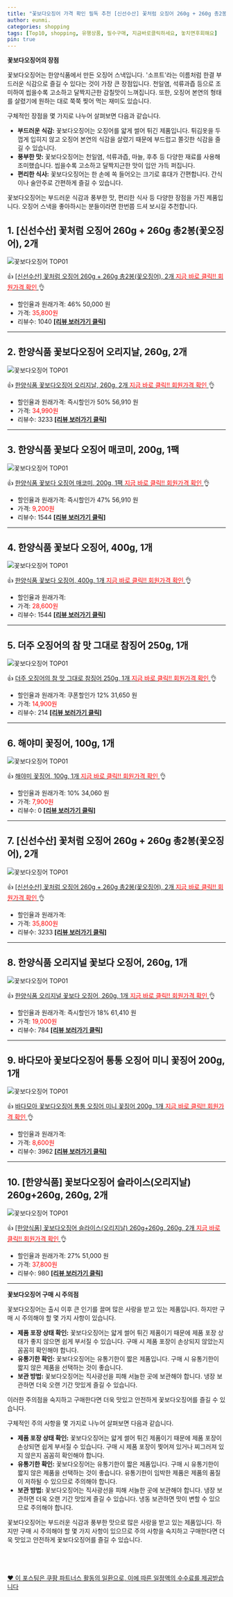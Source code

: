 ```yaml
---
title: "꽃보다오징어 가격 확인 필독 추천 [신선수산] 꽃처럼 오징어 260g + 260g 총2봉(꽃오징어), 2개 비교 장점 구매가이드"
author: eunmi.
categories: shopping
tags: [Top10, shopping, 유행상품, 필수구매, 지금바로클릭하세요, 놓치면후회해요]
pin: true
---
```

**꽃보다오징어의 장점**

꽃보다오징어는 한양식품에서 만든 오징어 스낵입니다. '소프트'라는 이름처럼 한결 부드러운 식감으로 즐길 수 있다는 것이 가장 큰 장점입니다. 천일염, 석류과즙 등으로 조미하여 씹을수록 고소하고 달짝지근한 감칠맛이 느껴집니다. 또한, 오징어 본연의 형태를 살렸기에 원하는 대로 쭉쭉 찢어 먹는 재미도 있습니다.

구체적인 장점을 몇 가지로 나누어 살펴보면 다음과 같습니다.

* **부드러운 식감:** 꽃보다오징어는 오징어를 얇게 썰어 튀긴 제품입니다. 튀김옷을 두껍게 입히지 않고 오징어 본연의 식감을 살렸기 때문에 부드럽고 쫄깃한 식감을 즐길 수 있습니다.
* **풍부한 맛:** 꽃보다오징어는 천일염, 석류과즙, 마늘, 후추 등 다양한 재료를 사용해 조미했습니다. 씹을수록 고소하고 달짝지근한 맛이 입안 가득 퍼집니다.
* **편리한 식사:** 꽃보다오징어는 한 손에 쏙 들어오는 크기로 휴대가 간편합니다. 간식이나 술안주로 간편하게 즐길 수 있습니다.

꽃보다오징어는 부드러운 식감과 풍부한 맛, 편리한 식사 등 다양한 장점을 가진 제품입니다. 오징어 스낵을 좋아하시는 분들이라면 한번쯤 드셔 보시길 추천합니다.

   

## 1. [신선수산] 꽃처럼 오징어 260g + 260g 총2봉(꽃오징어), 2개

![꽃보다오징어 TOP01](https://thumbnail9.coupangcdn.com/thumbnails/remote/230x230ex/image/vendor_inventory/4899/5df6863b9fe8ce59f41b7622a6e5f84794c1bcb42b87187da00af33304a4.jpg)


👍 [[신선수산] 꽃처럼 오징어 260g + 260g 총2봉(꽃오징어), 2개 <font color=red> 지금 바로 클릭!! 회원가격 확인 </font> ](https://link.coupang.com/re/AFFSDP?lptag=AF3617701&subid=GithubCoopas&pageKey=7038224477&traceid=V0-153&itemId=17396832182&vendorItemId=72769366379) 👌 


- 할인율과 원래가격: 46%  50,000   원
- 가격: <span style='color:red'>35,800원</span>
- 리뷰수: 1040  [**[리뷰 보러가기 클릭]**](https://link.coupang.com/re/AFFSDP?lptag=AF3617701&subid=GithubCoopas&pageKey=7038224477&traceid=V0-153&itemId=17396832182&vendorItemId=72769366379)

---


   

## 2. 한양식품 꽃보다오징어 오리지날, 260g, 2개

![꽃보다오징어 TOP01](https://thumbnail9.coupangcdn.com/thumbnails/remote/230x230ex/image/retail/images/2020/09/02/13/8/36e0060c-af8d-4f69-afe2-f173083e84bf.jpg)


👍 [한양식품 꽃보다오징어 오리지날, 260g, 2개 <font color=red> 지금 바로 클릭!! 회원가격 확인 </font> ](https://link.coupang.com/re/AFFSDP?lptag=AF3617701&subid=GithubCoopas&pageKey=2049791020&traceid=V0-153&itemId=3484807442&vendorItemId=71471092386) 👌 


- 할인율과 원래가격: 즉시할인가 50%  56,910   원
- 가격: <span style='color:red'>34,990원</span>
- 리뷰수: 3233  [**[리뷰 보러가기 클릭]**](https://link.coupang.com/re/AFFSDP?lptag=AF3617701&subid=GithubCoopas&pageKey=2049791020&traceid=V0-153&itemId=3484807442&vendorItemId=71471092386)

---


   

## 3. 한양식품 꽃보다 오징어 매코미, 200g, 1팩

![꽃보다오징어 TOP01](https://thumbnail10.coupangcdn.com/thumbnails/remote/230x230ex/image/retail/images/2023/01/19/10/4/3f4d5d27-62a0-4064-ab5a-2722725f8cae.jpg)


👍 [한양식품 꽃보다 오징어 매코미, 200g, 1팩 <font color=red> 지금 바로 클릭!! 회원가격 확인 </font> ](https://link.coupang.com/re/AFFSDP?lptag=AF3617701&subid=GithubCoopas&pageKey=7080067042&traceid=V0-153&itemId=17609711194&vendorItemId=84775806590) 👌 


- 할인율과 원래가격: 즉시할인가 47%  56,910   원
- 가격: <span style='color:red'>9,200원</span>
- 리뷰수: 1544  [**[리뷰 보러가기 클릭]**](https://link.coupang.com/re/AFFSDP?lptag=AF3617701&subid=GithubCoopas&pageKey=7080067042&traceid=V0-153&itemId=17609711194&vendorItemId=84775806590)

---


   

## 4. 한양식품 꽃보다 오징어, 400g, 1개

![꽃보다오징어 TOP01](https://thumbnail7.coupangcdn.com/thumbnails/remote/230x230ex/image/retail/images/614611861757319-42a92c92-c734-4886-a537-0e28b4cf3aa8.JPG)


👍 [한양식품 꽃보다 오징어, 400g, 1개 <font color=red> 지금 바로 클릭!! 회원가격 확인 </font> ](https://link.coupang.com/re/AFFSDP?lptag=AF3617701&subid=GithubCoopas&pageKey=2049791020&traceid=V0-153&itemId=2102806273&vendorItemId=70101672862) 👌 


- 할인율과 원래가격: 
- 가격: <span style='color:red'>28,600원</span>
- 리뷰수: 1544  [**[리뷰 보러가기 클릭]**](https://link.coupang.com/re/AFFSDP?lptag=AF3617701&subid=GithubCoopas&pageKey=2049791020&traceid=V0-153&itemId=2102806273&vendorItemId=70101672862)

---


   

## 5. 더주 오징어의 참 맛 그대로 참징어 250g, 1개

![꽃보다오징어 TOP01](https://thumbnail10.coupangcdn.com/thumbnails/remote/230x230ex/image/vendor_inventory/597e/e0b1f35a76651b9376675c8ccdb142a8b5d7f3b9cefe7f2c131ba60b28ed.jpg)


👍 [더주 오징어의 참 맛 그대로 참징어 250g, 1개 <font color=red> 지금 바로 클릭!! 회원가격 확인 </font> ](https://link.coupang.com/re/AFFSDP?lptag=AF3617701&subid=GithubCoopas&pageKey=7385578746&traceid=V0-153&itemId=19083488714&vendorItemId=86205762797) 👌 


- 할인율과 원래가격: 쿠폰할인가 12%  31,650   원
- 가격: <span style='color:red'>14,900원</span>
- 리뷰수: 214  [**[리뷰 보러가기 클릭]**](https://link.coupang.com/re/AFFSDP?lptag=AF3617701&subid=GithubCoopas&pageKey=7385578746&traceid=V0-153&itemId=19083488714&vendorItemId=86205762797)

---


   

## 6. 해야미 꽃징어, 100g, 1개

![꽃보다오징어 TOP01](https://thumbnail7.coupangcdn.com/thumbnails/remote/230x230ex/image/retail/images/2457385426179674-ad64b941-ca06-46db-9088-ae2c240dcd9c.jpg)


👍 [해야미 꽃징어, 100g, 1개 <font color=red> 지금 바로 클릭!! 회원가격 확인 </font> ](https://link.coupang.com/re/AFFSDP?lptag=AF3617701&subid=GithubCoopas&pageKey=43279885&traceid=V0-153&itemId=567490456&vendorItemId=80646863185) 👌 


- 할인율과 원래가격: 10%  34,060   원
- 가격: <span style='color:red'>7,900원</span>
- 리뷰수: 0  [**[리뷰 보러가기 클릭]**](https://link.coupang.com/re/AFFSDP?lptag=AF3617701&subid=GithubCoopas&pageKey=43279885&traceid=V0-153&itemId=567490456&vendorItemId=80646863185)

---


   

## 7. [신선수산] 꽃처럼 오징어 260g + 260g 총2봉(꽃오징어), 2개

![꽃보다오징어 TOP01](https://thumbnail9.coupangcdn.com/thumbnails/remote/230x230ex/image/vendor_inventory/4899/5df6863b9fe8ce59f41b7622a6e5f84794c1bcb42b87187da00af33304a4.jpg)


👍 [[신선수산] 꽃처럼 오징어 260g + 260g 총2봉(꽃오징어), 2개 <font color=red> 지금 바로 클릭!! 회원가격 확인 </font> ](https://link.coupang.com/re/AFFSDP?lptag=AF3617701&subid=GithubCoopas&pageKey=7038224477&traceid=V0-153&itemId=17396832182&vendorItemId=72769366379) 👌 


- 할인율과 원래가격: 
- 가격: <span style='color:red'>35,800원</span>
- 리뷰수: 3233  [**[리뷰 보러가기 클릭]**](https://link.coupang.com/re/AFFSDP?lptag=AF3617701&subid=GithubCoopas&pageKey=7038224477&traceid=V0-153&itemId=17396832182&vendorItemId=72769366379)

---


   

## 8. 한양식품 오리지널 꽃보다 오징어, 260g, 1개

![꽃보다오징어 TOP01](https://thumbnail10.coupangcdn.com/thumbnails/remote/230x230ex/image/vendor_inventory/a9e1/700e2d906cb0a9028b6f597bb9d08936154209270d5449d600915c24b60e.png)


👍 [한양식품 오리지널 꽃보다 오징어, 260g, 1개 <font color=red> 지금 바로 클릭!! 회원가격 확인 </font> ](https://link.coupang.com/re/AFFSDP?lptag=AF3617701&subid=GithubCoopas&pageKey=5801584619&traceid=V0-153&itemId=18132631791&vendorItemId=79255022306) 👌 


- 할인율과 원래가격: 즉시할인가 18%  61,410   원
- 가격: <span style='color:red'>19,000원</span>
- 리뷰수: 784  [**[리뷰 보러가기 클릭]**](https://link.coupang.com/re/AFFSDP?lptag=AF3617701&subid=GithubCoopas&pageKey=5801584619&traceid=V0-153&itemId=18132631791&vendorItemId=79255022306)

---


   

## 9. 바다모아 꽃보다오징어 통통 오징어 미니 꽃징어 200g, 1개

![꽃보다오징어 TOP01](https://thumbnail9.coupangcdn.com/thumbnails/remote/230x230ex/image/vendor_inventory/2187/9de23d984b13b4514c40d9f7140b29a851adede39517fddbb13bdcb6e0b0.jpg)


👍 [바다모아 꽃보다오징어 통통 오징어 미니 꽃징어 200g, 1개 <font color=red> 지금 바로 클릭!! 회원가격 확인 </font> ](https://link.coupang.com/re/AFFSDP?lptag=AF3617701&subid=GithubCoopas&pageKey=6451546560&traceid=V0-153&itemId=14008135368&vendorItemId=78700587897) 👌 


- 할인율과 원래가격: 
- 가격: <span style='color:red'>8,600원</span>
- 리뷰수: 3962  [**[리뷰 보러가기 클릭]**](https://link.coupang.com/re/AFFSDP?lptag=AF3617701&subid=GithubCoopas&pageKey=6451546560&traceid=V0-153&itemId=14008135368&vendorItemId=78700587897)

---


   

## 10. [한양식품] 꽃보다오징어 슬라이스(오리지날) 260g+260g, 260g, 2개

![꽃보다오징어 TOP01](https://thumbnail10.coupangcdn.com/thumbnails/remote/230x230ex/image/vendor_inventory/df0c/267bb98e1686558f019550469c51a5d1361de221ef39477f952d93afa8be.png)


👍 [[한양식품] 꽃보다오징어 슬라이스(오리지날) 260g+260g, 260g, 2개 <font color=red> 지금 바로 클릭!! 회원가격 확인 </font> ](https://link.coupang.com/re/AFFSDP?lptag=AF3617701&subid=GithubCoopas&pageKey=5801584619&traceid=V0-153&itemId=9951604509&vendorItemId=86549455219) 👌 


- 할인율과 원래가격: 27%  51,000   원
- 가격: <span style='color:red'>37,800원</span>
- 리뷰수: 980  [**[리뷰 보러가기 클릭]**](https://link.coupang.com/re/AFFSDP?lptag=AF3617701&subid=GithubCoopas&pageKey=5801584619&traceid=V0-153&itemId=9951604509&vendorItemId=86549455219)

---
**꽃보다오징어 구매 시 주의점**

꽃보다오징어는 출시 이후 큰 인기를 끌며 많은 사랑을 받고 있는 제품입니다. 하지만 구매 시 주의해야 할 몇 가지 사항이 있습니다.

* **제품 포장 상태 확인:** 꽃보다오징어는 얇게 썰어 튀긴 제품이기 때문에 제품 포장 상태가 좋지 않으면 쉽게 부서질 수 있습니다. 구매 시 제품 포장이 손상되지 않았는지 꼼꼼히 확인해야 합니다.
* **유통기한 확인:** 꽃보다오징어는 유통기한이 짧은 제품입니다. 구매 시 유통기한이 짧지 않은 제품을 선택하는 것이 좋습니다.
* **보관 방법:** 꽃보다오징어는 직사광선을 피해 서늘한 곳에 보관해야 합니다. 냉장 보관하면 더욱 오랜 기간 맛있게 즐길 수 있습니다.

이러한 주의점을 숙지하고 구매한다면 더욱 맛있고 안전하게 꽃보다오징어를 즐길 수 있습니다.

구체적인 주의 사항을 몇 가지로 나누어 살펴보면 다음과 같습니다.

* **제품 포장 상태 확인:** 꽃보다오징어는 얇게 썰어 튀긴 제품이기 때문에 제품 포장이 손상되면 쉽게 부서질 수 있습니다. 구매 시 제품 포장이 찢어져 있거나 찌그러져 있지 않은지 꼼꼼히 확인해야 합니다.
* **유통기한 확인:** 꽃보다오징어는 유통기한이 짧은 제품입니다. 구매 시 유통기한이 짧지 않은 제품을 선택하는 것이 좋습니다. 유통기한이 임박한 제품은 제품의 품질이 저하될 수 있으므로 주의해야 합니다.
* **보관 방법:** 꽃보다오징어는 직사광선을 피해 서늘한 곳에 보관해야 합니다. 냉장 보관하면 더욱 오랜 기간 맛있게 즐길 수 있습니다. 냉동 보관하면 맛이 변할 수 있으므로 주의해야 합니다.

꽃보다오징어는 부드러운 식감과 풍부한 맛으로 많은 사랑을 받고 있는 제품입니다. 하지만 구매 시 주의해야 할 몇 가지 사항이 있으므로 주의 사항을 숙지하고 구매한다면 더욱 맛있고 안전하게 꽃보다오징어를 즐길 수 있습니다.<br><br><br><br><br> [ ❤  이 포스팅은 쿠팡 파트너스 활동의 일환으로, 이에 따른 일정액의 수수료를 제공받습니다](https://link.coupang.com/a/bcEFyh)